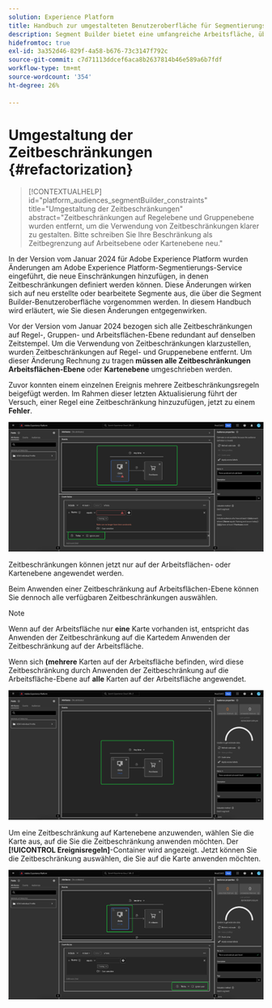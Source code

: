 ```yaml
---
solution: Experience Platform
title: Handbuch zur umgestalteten Benutzeroberfläche für Segmentierungszeitbeschränkungen
description: Segment Builder bietet eine umfangreiche Arbeitsfläche, über die Sie mit Profildatenelementen interagieren können. Der Arbeitsbereich bietet intuitive Steuerelemente zum Erstellen und Bearbeiten von Regeln, z. B. Drag-and-Drop-Kacheln, die zur Darstellung von Dateneigenschaften dienen.
hidefromtoc: true
exl-id: 3a352d46-829f-4a58-b676-73c3147f792c
source-git-commit: c7d71113ddcef6aca8b2637814b46e589a6b7fdf
workflow-type: tm+mt
source-wordcount: '354'
ht-degree: 26%

---
```


# Umgestaltung der Zeitbeschränkungen {#refactorization}

>[!CONTEXTUALHELP]
>id="platform_audiences_segmentBuilder_constraints"
>title="Umgestaltung der Zeitbeschränkungen"
>abstract="Zeitbeschränkungen auf Regelebene und Gruppenebene wurden entfernt, um die Verwendung von Zeitbeschränkungen klarer zu gestalten. Bitte schreiben Sie Ihre Beschränkung als Zeitbegrenzung auf Arbeitsebene oder Kartenebene neu."

In der Version vom Januar 2024 für Adobe Experience Platform wurden Änderungen am Adobe Experience Platform-Segmentierungs-Service eingeführt, die neue Einschränkungen hinzufügen, in denen Zeitbeschränkungen definiert werden können. Diese Änderungen wirken sich auf neu erstellte oder bearbeitete Segmente aus, die über die Segment Builder-Benutzeroberfläche vorgenommen werden. In diesem Handbuch wird erläutert, wie Sie diesen Änderungen entgegenwirken.

Vor der Version vom Januar 2024 bezogen sich alle Zeitbeschränkungen auf Regel-, Gruppen- und Arbeitsflächen-Ebene redundant auf denselben Zeitstempel. Um die Verwendung von Zeitbeschränkungen klarzustellen, wurden Zeitbeschränkungen auf Regel- und Gruppenebene entfernt. Um dieser Änderung Rechnung zu tragen **müssen alle Zeitbeschränkungen** **Arbeitsflächen-Ebene** oder **Kartenebene** umgeschrieben werden.

Zuvor konnten einem einzelnen Ereignis mehrere Zeitbeschränkungsregeln beigefügt werden. Im Rahmen dieser letzten Aktualisierung führt der Versuch, einer Regel eine Zeitbeschränkung hinzuzufügen, jetzt zu einem **Fehler**.

![Die Zeitbeschränkung auf Regelebene ist hervorgehoben. Der anschließend auftretende Fehler wird ebenfalls hervorgehoben. ](../images/ui/segment-refactoring/rule-time-constraint.png)

Zeitbeschränkungen können jetzt nur auf der Arbeitsflächen- oder Kartenebene angewendet werden.

Beim Anwenden einer Zeitbeschränkung auf Arbeitsflächen-Ebene können Sie dennoch alle verfügbaren Zeitbeschränkungen auswählen.

>[!NOTE]
>
>Wenn auf der Arbeitsfläche nur **eine** Karte vorhanden ist, entspricht das Anwenden der Zeitbeschränkung auf die Karte **&#x200B;**&#x200B;dem Anwenden der Zeitbeschränkung auf der Arbeitsfläche.
>
>Wenn sich **(mehrere** Karten auf der Arbeitsfläche befinden, wird diese Zeitbeschränkung durch Anwenden der Zeitbeschränkung auf die Arbeitsfläche-Ebene auf **alle** Karten auf der Arbeitsfläche angewendet.

![Die Zeitbeschränkung auf Arbeitsflächen-Ebene ist hervorgehoben.](../images/ui/segment-refactoring/canvas-time-constraint.png)

Um eine Zeitbeschränkung auf Kartenebene anzuwenden, wählen Sie die Karte aus, auf die Sie die Zeitbeschränkung anwenden möchten. Der **[!UICONTROL Ereignisregeln]**-Container wird angezeigt. Jetzt können Sie die Zeitbeschränkung auswählen, die Sie auf die Karte anwenden möchten.

![Die Zeitbeschränkung auf Kartenebene ist hervorgehoben.](../images/ui/segment-refactoring/card-time-constraint.png)

